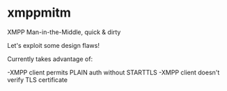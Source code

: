 xmppmitm
========

XMPP Man-in-the-Middle, quick &amp; dirty

Let's exploit some design flaws!

Currently takes advantage of:

-XMPP client permits PLAIN auth without STARTTLS
-XMPP client doesn't verify TLS certificate